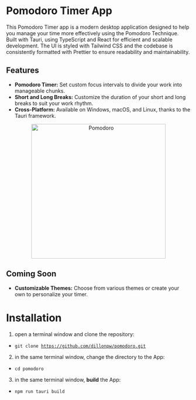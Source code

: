 # Pomodoro Timer App

This Pomodoro Timer app is a modern desktop application designed to help you manage your time more effectively using the Pomodoro Technique. Built with Tauri, using TypeScript and React for efficient and scalable development. The UI is styled with Tailwind CSS and the codebase is consistently formatted with Prettier to ensure readability and maintainability.

## Features

- **Pomodoro Timer:** Set custom focus intervals to divide your work into manageable chunks.
- **Short and Long Breaks:** Customize the duration of your short and long breaks to suit your work rhythm.
- **Cross-Platform:** Available on Windows, macOS, and Linux, thanks to the Tauri framework.

<p align="center">
<img width="367"  alt="Pomodoro" src="https://github.com/Dillonpw/pomodoro/assets/136388405/6e797eb7-4196-4908-a054-b39b1bc51f13">
</p>


## Coming Soon
- **Customizable Themes:** Choose from various themes or create your own to personalize your timer.

# Installation

1. open a terminal window and clone the repository:
- <code>git clone https://github.com/dillonpw/pomodoro.git</code>

2. in the same terminal window, change the directory to the App:
- <code>cd pomodoro</code>

3. in the same terminal window, **build** the App:
- <code>npm run tauri build</code>
